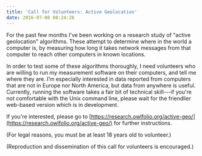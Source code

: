 ```yaml
---
title: 'Call for Volunteers: Active Geolocation'
date: 2016-07-08 08:24:26
---
```


For the past few months I've been working on a research study of "active
geolocation" algorithms.  These attempt to determine where in the world
a computer is, by measuring how long it takes network messages from that
computer to reach other computers in known locations.

In order to test some of these algorithms thoroughly, I need volunteers
who are willing to run my measurement software on their computers, and
tell me where they are. I’m especially interested in data reported
from computers that are not in Europe nor North America, but data from
anywhere is useful.  Currently, running the software takes a fair bit of
technical skill---if you're not comfortable with the Unix command line,
please wait for the friendlier web-based version which is in development.

If you're interested, please go to
[https://research.owlfolio.org/active-geo/](https://research.owlfolio.org/active-geo/)
for further instructions.

(For legal reasons, you must be at least 18 years old to volunteer.)

(Reproduction and dissemination of this call for volunteers is encouraged.)
